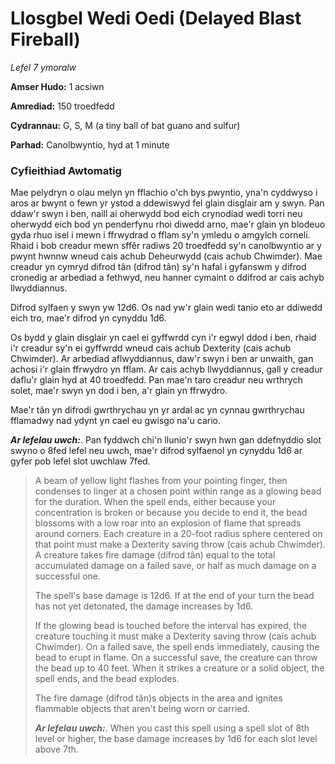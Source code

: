 # Llosgbel Wedi Oedi (Delayed Blast Fireball)

*Lefel 7 ymoralw*

**Amser Hudo:** 1 acsiwn

**Amrediad:** 150 troedfedd

**Cydrannau:** G, S, M (a tiny ball of bat guano and sulfur)

**Parhad:** Canolbwyntio, hyd at 1 minute

### Cyfieithiad Awtomatig

Mae pelydryn o olau melyn yn fflachio o'ch bys pwyntio, yna'n cyddwyso i aros ar bwynt o fewn yr ystod a ddewiswyd fel glain disglair am y swyn. Pan ddaw'r swyn i ben, naill ai oherwydd bod eich crynodiad wedi torri neu oherwydd eich bod yn penderfynu rhoi diwedd arno, mae'r glain yn blodeuo gyda rhuo isel i mewn i ffrwydrad o fflam sy'n ymledu o amgylch corneli. Rhaid i bob creadur mewn sffêr radiws 20 troedfedd sy'n canolbwyntio ar y pwynt hwnnw wneud cais achub Deheurwydd (cais achub Chwimder). Mae creadur yn cymryd difrod tân (difrod tân) sy'n hafal i gyfanswm y difrod cronedig ar arbediad a fethwyd, neu hanner cymaint o ddifrod ar cais achyb llwyddiannus.

Difrod sylfaen y swyn yw 12d6. Os nad yw'r glain wedi tanio eto ar ddiwedd eich tro, mae'r difrod yn cynyddu 1d6.

Os bydd y glain disglair yn cael ei gyffwrdd cyn i'r egwyl ddod i ben, rhaid i'r creadur sy'n ei gyffwrdd wneud cais achub Dexterity (cais achub Chwimder). Ar arbediad aflwyddiannus, daw'r swyn i ben ar unwaith, gan achosi i'r glain ffrwydro yn fflam. Ar cais achyb llwyddiannus, gall y creadur daflu'r glain hyd at 40 troedfedd. Pan mae'n taro creadur neu wrthrych solet, mae'r swyn yn dod i ben, a'r glain yn ffrwydro.

Mae'r tân yn difrodi gwrthrychau yn yr ardal ac yn cynnau gwrthrychau fflamadwy nad ydynt yn cael eu gwisgo na'u cario.

***Ar lefelau uwch:***. Pan fyddwch chi'n llunio'r swyn hwn gan ddefnyddio slot swyno o 8fed lefel neu uwch, mae'r difrod sylfaenol yn cynyddu 1d6 ar gyfer pob lefel slot uwchlaw 7fed.

>  A beam of yellow light flashes from your pointing finger, then condenses to linger at a chosen point within range as a glowing bead for the duration. When the spell ends, either because your concentration is broken or because you decide to end it, the bead blossoms with a low roar into an explosion of flame that spreads around corners. Each creature in a 20-foot radius sphere centered on that point must make a Dexterity saving throw (cais achub Chwimder). A creature takes fire damage (difrod tân) equal to the total accumulated damage on a failed save, or half as much damage on a successful one.
>  
>  The spell's base damage is 12d6. If at the end of your turn the bead has not yet detonated, the damage increases by 1d6.
>  
>  If the glowing bead is touched before the interval has expired, the creature touching it must make a Dexterity saving throw (cais achub Chwimder). On a failed save, the spell ends immediately, causing the bead to erupt in flame. On a successful save, the creature can throw the bead up to 40 feet. When it strikes a creature or a solid object, the spell ends, and the bead explodes.
>  
>  The fire damage (difrod tân)s objects in the area and ignites flammable objects that aren't being worn or carried.
>  
>  ***Ar lefelau uwch:***. When you cast this spell using a spell slot of 8th level or higher, the base damage increases by 1d6 for each slot level above 7th.